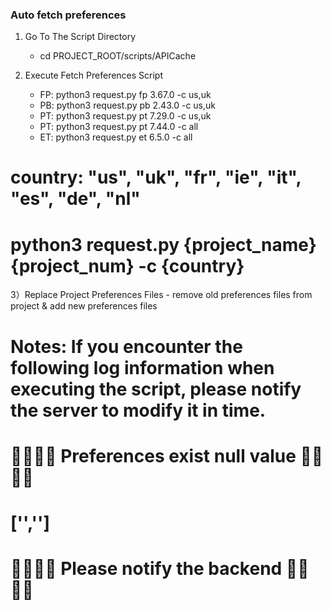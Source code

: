 ### Auto fetch preferences

1) Go To The Script Directory
    - cd PROJECT_ROOT/scripts/APICache

2) Execute Fetch Preferences Script
    - FP: python3 request.py fp 3.67.0 -c us,uk
    - PB: python3 request.py pb 2.43.0 -c us,uk
    - PT: python3 request.py pt 7.29.0 -c us,uk
    - PT: python3 request.py pt 7.44.0 -c all
    - ET: python3 request.py et 6.5.0 -c all

# country: "us", "uk", "fr", "ie", "it", "es", "de", "nl"
# python3 request.py {project_name} {project_num} -c {country}

3）Replace Project Preferences Files
    - remove old preferences files from project & add new preferences files

# Notes: If you encounter the following log information when executing the script, please notify the server to modify it in time.

# 👮‍♂️👮‍♂️ Preferences exist null value 👮‍♂️👮‍♂️
# ['**','**']
# 👮‍♂️👮‍♂️ Please notify the backend 👮‍♂️👮‍♂️

